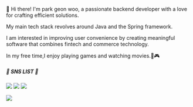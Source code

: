 👋  Hi there! I'm park geon woo, a passionate backend developer with a love for crafting efficient solutions. 

My main tech stack revolves around Java and the Spring framework. 

I am interested in improving user convenience by creating meaningful software that combines fintech and commerce technology.

In my free time,I enjoy playing games and watching movies.🎥🎮


##### 🌱 SNS LIST 🌱

<a href="https://zigzag-buckaroo-0f4.notion.site/TIL-Today-I-Learned-4546c5cb80c645f581ad36f9c34a6ede?pvs=4"><img src="https://img.shields.io/badge/Tech_Blog-8A9296?style=flat-square&logo=Notion&logoColor=white&link=https://zigzag-buckaroo-0f4.notion.site/TIL-Today-I-Learned-4546c5cb80c645f581ad36f9c34a6ede?pvs=4"/></a>
<a href="https://mail.naver.com/v2/new"><img src="https://img.shields.io/badge/pgw111111@naver.com-00E9A3?style=flat-square&logo=Naver&logoColor=white&link=https://mail.naver.com/v2/new"/></a>
<a href="https://www.linkedin.com/in/%EA%B1%B4%EC%9A%B0-%EB%B0%95-568a0a225/"><img src="https://img.shields.io/badge/parkgeonwoo-0077B5?style=flat-square&logo=linkedin&logoColor=white&link=https://www.linkedin.com/in/%EA%B1%B4%EC%9A%B0-%EB%B0%95-568a0a225/"/></a>
 

<img src="https://img.shields.io/badge/Java-007396?style=flat-square&logo=Java&logoColor=white"/>
<!--
**Parkgeonmoo/Parkgeonmoo** is a ✨ _special_ ✨ repository because its `README.md` (this file) appears on your GitHub profile.


Here are some ideas to get you started:

- 🔭 I’m currently working on ...
- 🌱 I’m currently learning ...
- 👯 I’m looking to collaborate on ...
- 🤔 I’m looking for help with ...
- 💬 Ask me about ...
- 📫 How to reach me: ...
- 😄 Pronouns: ...
- ⚡ Fun fact: ...
-->
